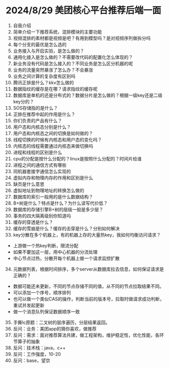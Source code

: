 # 2024/8/29 美团核心平台推荐后端一面
1. 自我介绍
2. 简单介绍一下推荐系统，混排模块的主要功能
3. 视频混排的素材都是视频是吧？有用到模型吗？是对视频序列做拆分吗
4. 每个分支的最优是怎么选的
5. 业务接入与开启实验，是怎么做的？
6. 通用化接入是怎么做的？不需要改代码的配置化怎么体现的？
7. 新业务没有代码是怎么接入的？不同业务是怎么区分机器的呢
8. 业务的流量突然暴涨了怎么办？不会暴涨
9. 业务之间计算的复杂度有区别吗
10. 腾讯正排是什么？kkv怎么做的
11. 数据指纹的缓存是在哪？请求指纹的缓存呢
12. 数据库是单机的还是分布式的？数据分片是怎么做的？根据一级key还是二级key分的？
13. SOS存储指的是什么？
14. 正排在推荐中起的作用是什么？
15. 你们负责的产品有什么？
16. 用户态和内核态分别是什么？
17. 用户态和内核态之间的切换是如何做的？
18. 线程切换的时候有内核态和用户态的变化吗？
19. 内核态的线程需要通过内核态来做切换吗
20. 进程和线程的区别是什么
21. cpu的分配是按什么分配的？linux是按照什么分配的？时间片给谁
22. 进程之间的通信方式有哪些
23. 同机器套接字通信怎么实现的
24. 虚拟内存和物理内存的作用和区别是什么
25. 缺页是什么意思
26. 虚拟地址到物理地址的转换怎么做的
27. 数据库的索引一般用的是什么数据结构？
28. B+树是什么？特点是什么？为什么读写代价低？
29. 数据库的存储引擎B+树的层级一般是多少层？
30. 事务的四大隔离级别你知道吗
31. 缓存的穿透是什么？
32. 缓存的雪崩是什么？缓存的击穿是什么？分别如何解决
33. key分散在多个机器上，有的机器上存的大量热key，我如何均衡访问请求？
  - 上游做一个热key判断，限流分配
  - 如果不要加这一层，用中心机器的分流处理
  - 中心节点过热，分散开每个机器上做一个请求监控扩散
34. 元数据列表，根据时间排序，多个server从数据库拉去信息，如何保证请求是正确的？
  - 数据可能还未更新，不同的节点存储不同的值，从不同的节点拉取结果不同。
  - 可以添加一个序号，顺序排列
  - 也可以做一个类似CAS的操作，判断当前的版本号，拉取时做请求成功判断，重试并发起更新
  - 做一个消息队列保证数据顺序一致
35. 手撕lc原题：二叉树的层序遍历，分层结果返回。
36. 反问：业务：美团app的猜你喜欢，做推荐
37. 反问：需求：面对推荐算法共建，做工程架构，维护稳定性，优化性能，各环节算子的抽象
38. 反问：技术栈：java，c++
39. 反问：工作强度，10-20
40. 反问：base，望京